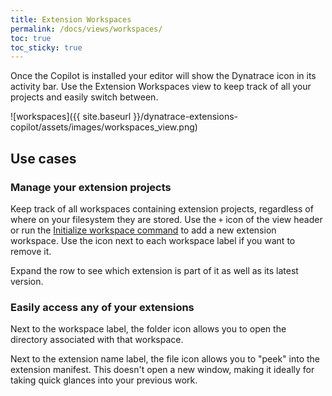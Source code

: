 ```yaml
---
title: Extension Workspaces
permalink: /docs/views/workspaces/
toc: true
toc_sticky: true
---
```


Once the Copilot is installed your editor will show the Dynatrace icon in its activity bar.
Use the Extension Workspaces view to keep track of all your projects and easily switch between.

![workspaces]({{ site.baseurl }}/dynatrace-extensions-copilot/assets/images/workspaces_view.png)

## Use cases

### Manage your extension projects

Keep track of all workspaces containing extension projects, regardless of where on your filesystem
they are stored. Use the `+` icon of the view header or run the 
[Initialize workspace command](/docs/cmd/initialize-workspace/) to add a new extension workspace.
Use the icon next to each workspace label if you want to remove it.

Expand the row to see which extension is part of it as well as its latest version.

### Easily access any of your extensions

Next to the workspace label, the folder icon allows you to open the directory associated with that
workspace.

Next to the extension name label, the file icon allows you to "peek" into the extension manifest.
This doesn't open a new window, making it ideally for taking quick glances into your previous work.